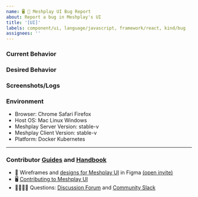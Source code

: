 ```yaml
---
name: 🖥 🐛 Meshplay UI Bug Report
about: Report a bug in Meshplay's UI
title: '[UI]'
labels: component/ui, language/javascript, framework/react, kind/bug
assignees: ''
---
```


### Current Behavior
<!-- A brief description of what the problem is. (e.g. I need to be able to...) -->

### Desired Behavior
<!-- A brief description of the enhancement. -->

### Screenshots/Logs
<!-- Add screenshots, if applicable, to help explain your problem. -->

### Environment

- Browser: Chrome Safari Firefox
- Host OS: Mac Linux Windows
- Meshplay Server Version: stable-v
- Meshplay Client Version: stable-v
- Platform: Docker Kubernetes

---

### Contributor [Guides](https://docs.meshplay.io/project/contributing) and [Handbook](https://khulnasoft.com/community/handbook)

- 🎨 Wireframes and [designs for Meshplay UI](https://www.figma.com/file/SMP3zxOjZztdOLtgN4dS2W/Meshplay-UI) in Figma [(open invite)](https://www.figma.com/team_invite/redeem/qJy1c95qirjgWQODApilR9)
- 🖥 [Contributing to Meshplay UI](https://docs.meshplay.io/project/contributing/contributing-ui)
- 🙋🏾🙋🏼 Questions: [Discussion Forum](http://discuss.meshplay.io) and [Community Slack](https://slack.meshplay.io)
